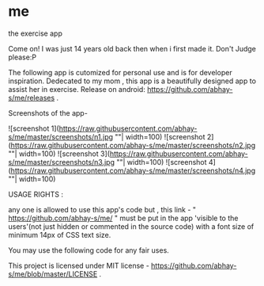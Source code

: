 # me
the exercise app

Come on! I was just 14 years old back then when i first made it. Don't Judge please:P

The following app is cutomized for personal use and is for developer inspiration. Dedecated to my mom , this app is a beautifully designed app to assist her in exercise.
Release on android: https://github.com/abhay-s/me/releases .

Screenshots of the app-

![screenshot 1](https://raw.githubusercontent.com/abhay-s/me/master/screenshots/n1.jpg ""| width=100)
![screenshot 2](https://raw.githubusercontent.com/abhay-s/me/master/screenshots/n2.jpg ""| width=100)
![screenshot 3](https://raw.githubusercontent.com/abhay-s/me/master/screenshots/n3.jpg ""| width=100)
![screenshot 4](https://raw.githubusercontent.com/abhay-s/me/master/screenshots/n4.jpg ""| width=100)

USAGE RIGHTS :

any one is allowed to use this app's code but , this link  - " https://github.com/abhay-s/me/ " must be put in the app 'visible to the users'(not just hidden or commented in the source code) with a font size of minimum 14px of CSS text size.

You may use the following code for any fair uses.

This project is licensed under MIT license - https://github.com/abhay-s/me/blob/master/LICENSE .

